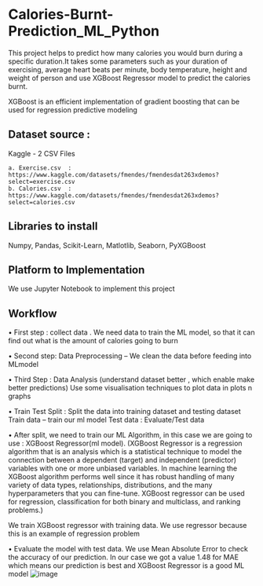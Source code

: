 # Calories-Burnt-Prediction_ML_Python
This project helps to predict how many calories you would burn during a specific duration.It takes some parameters such as your duration of exercising, average heart beats per minute, body temperature, height and weight of person and use XGBoost Regressor model to predict the calories burnt.

XGBoost is an efficient implementation of gradient boosting that can be used for regression predictive modeling

## Dataset source : 
Kaggle - 2 CSV Files 

    a. Exercise.csv  : https://www.kaggle.com/datasets/fmendes/fmendesdat263xdemos?select=exercise.csv
    b. Calories.csv  : https://www.kaggle.com/datasets/fmendes/fmendesdat263xdemos?select=calories.csv
    
    
## Libraries to install 
Numpy, Pandas, Scikit-Learn, Matlotlib, Seaborn, PyXGBoost


## Platform to Implementation
We use Jupyter Notebook to implement this project

## Workflow
•	First step : collect data .
We need data to train the ML model, so that it can find out what is the amount of calories going to burn

•	Second step: Data Preprocessing – We clean the data before feeding into MLmodel

•	Third Step : Data Analysis   (understand dataset better , which enable make better predictions)
Use some visualisation techniques to plot data in plots n graphs


•	Train Test Split : Split the data into training dataset and testing dataset
Train data – train our ml model
Test data : Evaluate/Test data

•	After split, we need to train our ML Algorithm, in this case we are going to use : XGBoost Regressor(ml model).
(XGBoost Regressor is a regression algorithm that is an analysis which is a statistical technique to model the connection between a dependent (target) and independent (predictor) variables with one or more unbiased variables. In machine learning the XGBoost algorithm performs well since it has robust handling of many variety of data types, relationships, distributions, and the many hyperparameters that you can fine-tune. XGBoost regressor can be used for regression, classification for both binary and multiclass, and ranking problems.)

We train XGBoost regressor with training data.
We use regressor because this is an example of regression problem


•	Evaluate the model with test data. 
We use Mean Absolute Error to check the accuracy of our prediction. In our case we got a value 1.48 for MAE which means our prediction is best and XGBoost Regressor is a good ML model
![image](https://user-images.githubusercontent.com/45625862/182100947-5560c745-3826-464a-a7d9-d1c9b26818c5.png)





